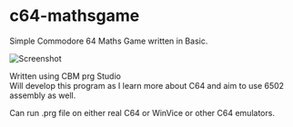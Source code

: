 # c64-mathsgame
Simple Commodore 64 Maths Game written in Basic.

![Screenshot](https://farm1.staticflickr.com/861/41737267130_e5ebf42144.jpg)

Written using CBM prg Studio  
Will develop this program as I learn more about C64 and aim to use 6502 assembly as well.

Can run .prg file on either real C64 or WinVice or other C64 emulators.
